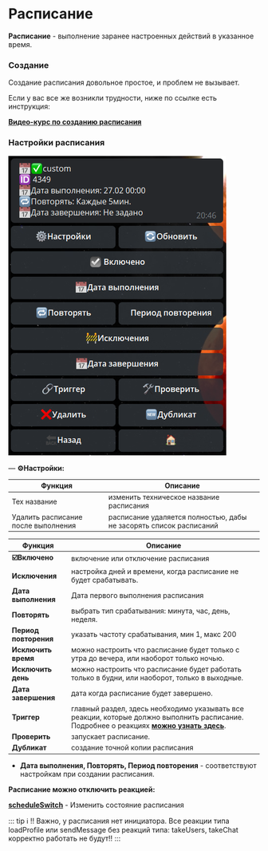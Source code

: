 # Расписание

**Расписание** - выполнение заранее настроенных действий в указанное время.


### Создание 

Создание расписания довольное простое, и проблем не вызывает. 

Если у вас все же возникли трудности, ниже по ссылке есть инструкция:

[**Видео-курс по созданию расписания**](https://t.me/QNextCases/122)

### Настройки расписания

![](./2.png)


— **⚙️Настройки:**

| Функция | Описание |
| --- | --- |
| Тех название | изменить техническое название расписания |
| Удалить расписание  после выполнения | расписание удаляется полностью, дабы не засорять список расписаний |


| Функция | Описание |
| --- | --- |
| **☑️Включено** | включение или отключение расписания |
| **Исключения** | настройка дней и времени, когда расписание не будет срабатывать. |
| **Дата выполнения** | Дата первого выполнения расписания |
| **Повторять** | выбрать тип срабатывания: минута, час, день, неделя. |
| **Период повторения** | указать частоту срабатывания, мин 1, макс 200 |
| **Исключить время** | можно настроить что расписание будет только с утра до вечера, или наоборот только ночью. |
| **Исключить день** | можно настроить что расписание будет работать только в будни, или наоборот, только в выходные. |
| **Дата завершения** | дата когда расписание будет завершено. |
| **Триггер** | главный раздел, здесь необходимо указывать все реакции, которые должно выполнить расписание. Подробнее о реакциях [**можно узнать здесь**](/docs/admin/other/reactions). |
| **Проверить** | запускает расписание.  |
| **Дубликат** | создание точной копии расписания |


* **Дата выполнения, Повторять, Период повторения** - соответствуют настройкам при создании расписания.


**Расписание можно отключить реакцией:**

[**scheduleSwitch**](/docs/admin/switch/scheduleswitch) - Изменить состояние расписания

::: tip ℹ️
!! Важно, у расписания нет инициатора. Все реакции типа loadProfile или sendMessage без реакций типа: takeUsers, takeChat корректно работать не будут!!
:::
